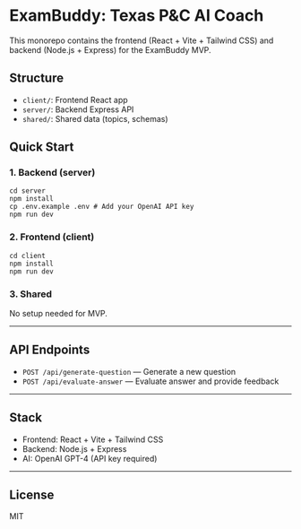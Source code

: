 # ExamBuddy: Texas P&C AI Coach

This monorepo contains the frontend (React + Vite + Tailwind CSS) and backend (Node.js + Express) for the ExamBuddy MVP.

## Structure

- `client/`: Frontend React app
- `server/`: Backend Express API
- `shared/`: Shared data (topics, schemas)

## Quick Start

### 1. Backend (server)
```
cd server
npm install
cp .env.example .env # Add your OpenAI API key
npm run dev
```

### 2. Frontend (client)
```
cd client
npm install
npm run dev
```

### 3. Shared
No setup needed for MVP.

---

## API Endpoints

- `POST /api/generate-question` — Generate a new question
- `POST /api/evaluate-answer` — Evaluate answer and provide feedback

---

## Stack
- Frontend: React + Vite + Tailwind CSS
- Backend: Node.js + Express
- AI: OpenAI GPT-4 (API key required)

---

## License
MIT
